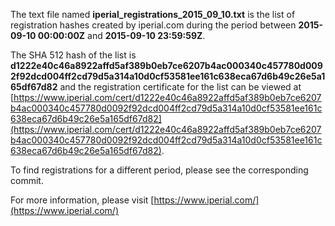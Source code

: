 The text file named **iperial_registrations_2015_09_10.txt** is the list of registration hashes created by iperial.com during the period between **2015-09-10 00:00:00Z** and **2015-09-10 23:59:59Z**.

The SHA 512 hash of the list is **d1222e40c46a8922affd5af389b0eb7ce6207b4ac000340c457780d0092f92dcd004ff2cd79d5a314a10d0cf53581ee161c638eca67d6b49c26e5a165df67d82** and the registration certificate for the list can be viewed at [https://www.iperial.com/cert/d1222e40c46a8922affd5af389b0eb7ce6207b4ac000340c457780d0092f92dcd004ff2cd79d5a314a10d0cf53581ee161c638eca67d6b49c26e5a165df67d82](https://www.iperial.com/cert/d1222e40c46a8922affd5af389b0eb7ce6207b4ac000340c457780d0092f92dcd004ff2cd79d5a314a10d0cf53581ee161c638eca67d6b49c26e5a165df67d82).

To find registrations for a different period, please see the corresponding commit.

For more information, please visit [https://www.iperial.com/](https://www.iperial.com/)
